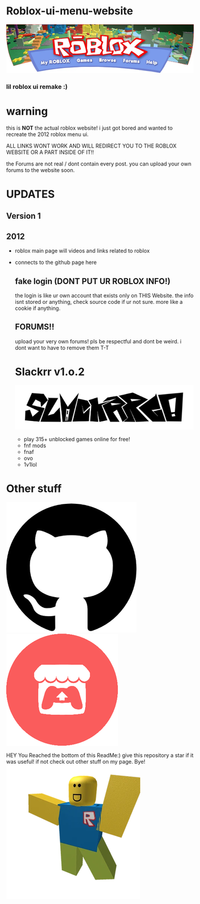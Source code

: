 # Roblox-ui-menu-website
![Roblox 2012 Banner](https://github.com/repositoryrepos/Roblox-ui-menu-website/blob/main/images/roblox-bannner.jpeg)

### lil roblox ui remake :)
# warning
this is **NOT** the actual roblox website!
i just got bored and wanted to recreate the 2012 roblox menu ui.

ALL LINKS WONT WORK AND WILL REDIRECT YOU TO THE ROBLOX WEBSITE OR A PART INSIDE OF IT!!

the Forums are not real / dont contain every post.
you can upload your own forums to the website soon.

# UPDATES
## Version 1

## 2012
- roblox main page will videos and links related to roblox
- connects to the github page here
  ## fake login (DONT PUT UR ROBLOX INFO!)
  the login is like ur own account that exists only on THIS Website.
  the info isnt stored or anything, check source code if ur not sure.
  more like a cookie if anything.
  ## FORUMS!!
  upload your very own forums! pls be respectful and dont be weird. i dont want to have to remove them T-T

  # Slackrr v1.o.2
  [![](https://github.com/slackrr-co/slackrr/blob/main/images/index/logo-banner.png)](https://ublockedslackrr.github.io./)

  - play 315+ unblocked games online for free!
  - fnf mods
  - fnaf
  - ovo
  - 1v1lol 
# Other stuff
  [![](https://github.com/repositoryrepos/Roblox-ui-menu-website/blob/main/images/github.png)](https://github.com/repositoryrepos)
  [![](https://github.com/repositoryrepos/Roblox-ui-menu-website/blob/main/images/itch-small.png)](https://github.com/repositoryrepos)
  
HEY You Reached the bottom of this ReadMe:) give this repository a star if it was useful! if not check out other stuff on my page. Bye!
‎‎‎‎‎‎‎‎‎‎‎‎‎‎‎‏‏‎ ‎‏‏‎ ‎‏‏‎ ‎‏‏‎ ‎‏‏‎ ‎‏‏‎ ‎‏‏‎ ‎‏‏‎ ‎‏‏‎ ‎‏‏‎ ‎‏‏‎ ‎‏‏‎ ‎‏‏‎ ‎‏‏‎ ‎‏‏‎ ‎‏‏‎ ‎‏‏‎ ‎‏‏‎ ‎‏‏‎ ‎‏‏‎‏‏‎ ‎‏‏‎ ‎‏‏‎ ‎‏‏‎ ‎‏‏‎ ‎‏‏‎ ‎‏‏‎ ‎‏‏‎ ‎‏‏‎ ‎‏‏‎ ‎‏‏‎ ‎‏‏‎ ‎‏‏‎ ‎‏‏‎ ‎‏‏‎ ‎‏‏‎ ‎‏‏‎ ‎‏‏‎ ‎‏‏‎ ‎‏‏‎ ‎‏‏‎ ‎‏‏‎ ‎‏‏‎ ‎‏‏‎ ‎‏‏‎ ‎‏‏‎ ‎‏‏‎ ‎‏‏‎ ‎‏‏‎ ‎‏‏‎ ‎‏‏‎ ‎‏‏‎ ‎‏‏‎ ‎ ‎‏‏‎ ‎‏‏‎ ‎‎‎‎‎‎‎‎‎‎‎‎‎‎‎‏‏‎ ‎‏‏‎ ‎‏‏‎ ‎‏‏‎ ‎‏‏‎ ‎‏‏‎ ‎‏‏‎ ‎‏‏‎ ‎‏‏‎ ‎‏‏‎ ‎‏‏‎ ‎‏‏‎ ‎‏‏‎ ‎‏‏‎ ‎‏‏‎ ‎‏‏‎ ‎‏‏‎ ‎‏‏‎ ‎‏‏‎ ‎‏‏‎‏‏‎ ‎‏‏‎ ‎‏‏‎ ‎‏‏‎ ‎‏‏‎ ‎‏‏‎ ‎‏‏‎ ‎‏‏‎ ‎‏‏‎ ‎‏‏‎ ‎‏‏‎ ‎‏‏‎ ‎‏‏‎ ‎‏‏‎ ‎‏‏‎ ‎‏‏‎ ‎‏‏‎ ‎‏‏‎ ‎‏‏‎ ‎‏‏‎ ‎‏‏‎ ‎‏‏‎ ‎‏‏‎ ‎‏‏‎ ‎‏‏‎ ‎‏‏‎ ‎‏‏‎ ‎‏‏‎ ‎‏‏‎ ‎‏‏‎ ‎‏‏‎ ‎‏‏‎ ‎‏‏‎ ‎‎‎‎‎‎‎‎‎‎‎‎‎‎‎‎‏‏‎ ‎‏‏‎ ‎‏‏‎ ‎‏‏‎ ‎‏‏‎ ‎‏‏‎ ‎‏‏‎ ‎‏‏‎ ‎‏‏‎ ‎‏‏‎ ‎‏‏‎ ‎‏‏‎ ‎‏‏‎ ‎‏‏‎ ‎‏‏‎ ‎‏‏‎ ‎‏‏‎ ‎‏‏‎ ‎‏‏‎ ‎‏‏‎‏‏‎ ‎‏‏‎ ‎‏‏‎ ‎‏‏‎ ‎‏‏‎ ‎‏‏‎ ‎‏‏‎ ‎‏‏‎ ‎‏‏‎ ‎‏‏‎ ‎‏‏‎ ‎‏‏‎ ‎‏‏‎ ‎‏‏‎ ‎‏‏‎ ‎‏‏‎ ‎‏‏‎ ‎‏‏‎ ‎‏‏‎ ‎‏‏‎ ‎‏‏‎ ‎‏‏‎ ‎‏‏‎ ‎‏‏‎ ‎‏‏‎ ‎‏‏‎ ‎‏‏‎ ‎‏‏‎ ‎‏‏‎ ‎‏‏‎ ‎![dum stpid idoit noob waving at you stupidly Banner](https://github.com/repositoryrepos/Roblox-ui-menu-website/blob/main/images/dumb-noob.jpeg)
